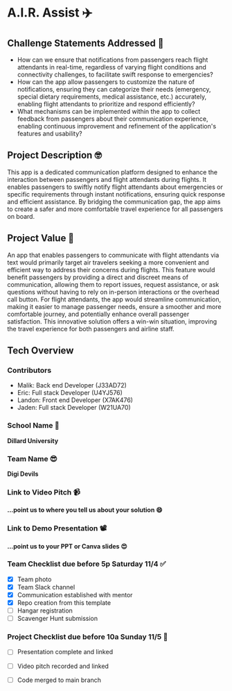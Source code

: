 # A.I.R. Assist ✈️

## Challenge Statements Addressed 🧐
- How can we ensure that notifications from passengers reach flight attendants in real-time, regardless
of varying flight conditions and connectivity challenges, to facilitate swift response to emergencies?
- How can the app allow passengers to customize the nature of notifications, ensuring they can categorize
their needs (emergency, special dietary requirements, medical assistance, etc.) accurately, enabling flight
attendants to prioritize and respond efficiently?
- What mechanisms can be implemented within the app to collect feedback from passengers about their
communication experience, enabling continuous improvement and refinement of the application's features and usability?

## Project Description 🤓
This app is a dedicated communication platform designed to enhance the interaction between passengers 
and flight attendants during flights. It enables passengers to swiftly notify flight attendants about 
emergencies or specific requirements through instant notifications, ensuring quick response and 
efficient assistance. By bridging the communication gap, the app aims to create a safer and more 
comfortable travel experience for all passengers on board.

## Project Value 🤑
An app that enables passengers to communicate with flight attendants via text would primarily target air travelers seeking a more convenient and efficient way to address their concerns during flights. This feature would benefit passengers by providing a direct and discreet means of communication, allowing them to report issues, request assistance, or ask questions without having to rely on in-person interactions or the overhead call button. For flight attendants, the app would streamline communication, making it easier to manage passenger needs, ensure a smoother and more comfortable journey, and potentially enhance overall passenger satisfaction. This innovative solution offers a win-win situation, 
improving the travel experience for both passengers and airline staff.

## Tech Overview

### Contributors
+ Malik: Back end Developer (J33AD72)
+ Eric: Full stack Developer (U4YJ576)
+ Landon: Front end Developer (X7AK476)
+ Jaden: Full stack Developer (W21UA70)

### School Name  🏢
**Dillard University**

### Team Name 😎
**Digi Devils**

### Link to Video Pitch 📹
**...point us to where you tell us about your solution 😄**

### Link to Demo Presentation 📽
**...point us to your PPT or Canva slides 😍**

### Team Checklist due before 5p Saturday 11/4 ✅
- [x] Team photo
- [x] Team Slack channel
- [x] Communication established with mentor
- [x] Repo creation from this template
- [ ] Hangar registration
- [ ] Scavenger Hunt submission

### Project Checklist due before 10a Sunday 11/5 🏁
- [ ] Presentation complete and linked
- [ ] Video pitch recorded and linked
- [ ] Code merged to main branch


